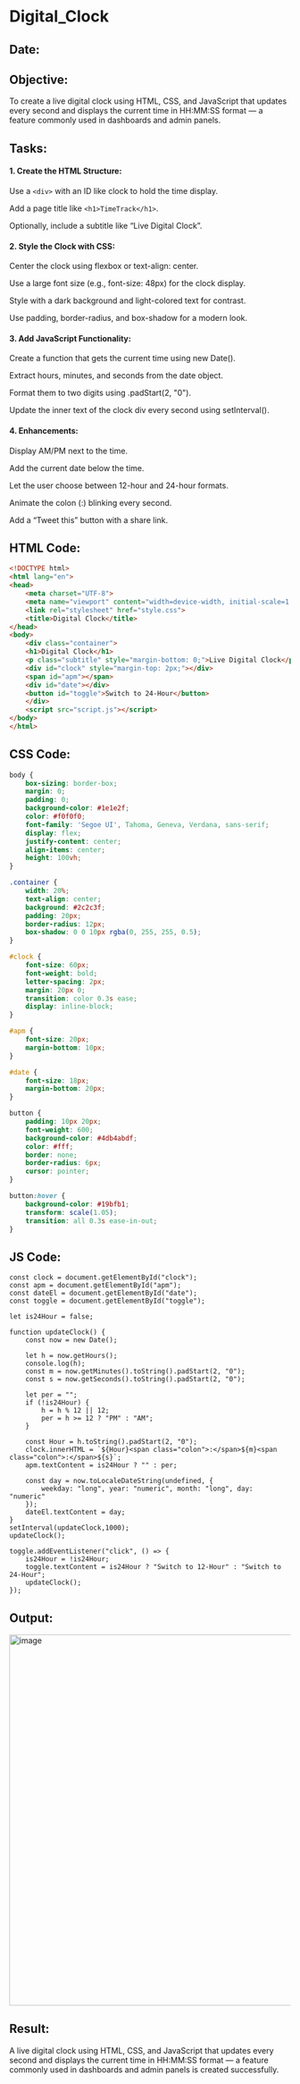 # Digital_Clock
## Date:
## Objective:
To create a live digital clock using HTML, CSS, and JavaScript that updates every second and displays the current time in HH:MM:SS format — a feature commonly used in dashboards and admin panels.

## Tasks:

#### 1. Create the HTML Structure:
Use a ```<div>``` with an ID like clock to hold the time display.

Add a page title like ```<h1>TimeTrack</h1>```.

Optionally, include a subtitle like “Live Digital Clock”.

#### 2. Style the Clock with CSS:
Center the clock using flexbox or text-align: center.

Use a large font size (e.g., font-size: 48px) for the clock display.

Style with a dark background and light-colored text for contrast.

Use padding, border-radius, and box-shadow for a modern look.

#### 3. Add JavaScript Functionality:
Create a function that gets the current time using new Date().

Extract hours, minutes, and seconds from the date object.

Format them to two digits using .padStart(2, "0").

Update the inner text of the clock div every second using setInterval().

#### 4. Enhancements:
Display AM/PM next to the time.

Add the current date below the time.

Let the user choose between 12-hour and 24-hour formats.

Animate the colon (:) blinking every second.

Add a “Tweet this” button with a share link.
## HTML Code:
```html
<!DOCTYPE html>
<html lang="en">
<head>
    <meta charset="UTF-8">
    <meta name="viewport" content="width=device-width, initial-scale=1.0">
    <link rel="stylesheet" href="style.css">
    <title>Digital Clock</title>
</head>
<body>
    <div class="container">
    <h1>Digital Clock</h1>
    <p class="subtitle" style="margin-bottom: 0;">Live Digital Clock</p>
    <div id="clock" style="margin-top: 2px;"></div>
    <span id="apm"></span>
    <div id="date"></div>
    <button id="toggle">Switch to 24-Hour</button>
    </div>
    <script src="script.js"></script>
</body>
</html>
```
## CSS Code:
```css
body {
    box-sizing: border-box;
    margin: 0;
    padding: 0;
    background-color: #1e1e2f;
    color: #f0f0f0;
    font-family: 'Segoe UI', Tahoma, Geneva, Verdana, sans-serif;
    display: flex;
    justify-content: center;
    align-items: center;
    height: 100vh;
}

.container {
    width: 20%;
    text-align: center;
    background: #2c2c3f;
    padding: 20px;
    border-radius: 12px;
    box-shadow: 0 0 10px rgba(0, 255, 255, 0.5);
}

#clock {
    font-size: 60px;
    font-weight: bold;
    letter-spacing: 2px;
    margin: 20px 0;
    transition: color 0.3s ease;
    display: inline-block;
}

#apm {
    font-size: 20px;
    margin-bottom: 10px;
}

#date {
    font-size: 18px;
    margin-bottom: 20px;
}

button {
    padding: 10px 20px;
    font-weight: 600;
    background-color: #4db4abdf;
    color: #fff;
    border: none;
    border-radius: 6px;
    cursor: pointer;
}

button:hover {
    background-color: #19bfb1;
    transform: scale(1.05);
    transition: all 0.3s ease-in-out;
}
```
## JS Code:
```
const clock = document.getElementById("clock");
const apm = document.getElementById("apm");
const dateEl = document.getElementById("date");
const toggle = document.getElementById("toggle");

let is24Hour = false;

function updateClock() {
    const now = new Date();
    
    let h = now.getHours();
    console.log(h);
    const m = now.getMinutes().toString().padStart(2, "0");
    const s = now.getSeconds().toString().padStart(2, "0");

    let per = "";
    if (!is24Hour) {
        h = h % 12 || 12;
        per = h >= 12 ? "PM" : "AM";
    }

    const Hour = h.toString().padStart(2, "0");
    clock.innerHTML = `${Hour}<span class="colon">:</span>${m}<span class="colon">:</span>${s}`;
    apm.textContent = is24Hour ? "" : per;

    const day = now.toLocaleDateString(undefined, {
        weekday: "long", year: "numeric", month: "long", day: "numeric"
    });
    dateEl.textContent = day;
}
setInterval(updateClock,1000);
updateClock();

toggle.addEventListener("click", () => {
    is24Hour = !is24Hour;
    toggle.textContent = is24Hour ? "Switch to 12-Hour" : "Switch to 24-Hour";
    updateClock();
});
```
## Output:
<img width="1350" height="664" alt="image" src="https://github.com/user-attachments/assets/b6f81cca-7ea4-4b7a-ac18-32bfc5c61c35" />

## Result:
A live digital clock using HTML, CSS, and JavaScript that updates every second and displays the current time in HH:MM:SS format — a feature commonly used in dashboards and admin panels is created successfully.
